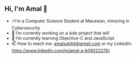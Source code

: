 ## Hi, I'm Amal 👋

<!--
**amalali44/amalali44** is a ✨ _special_ ✨ repository because its `README.md` (this file) appears on your GitHub profile.

Here are some ideas to get you started:
- ⚡I'm a Computer Science Student at Macewan, minoring in Cybersecurity<br/>
- 🔭 I’m currently working on a side project that will <br/>
- 🌱 I’m currently learning Objective-C and JavaScript<br/>
- 📫 How to reach me: amalsali44@gmail.com or my LinkedIn: https://www.linkedin.com/in/amal-a-b09222276/<br/>
-->
- ⚡I'm a Computer Science Student at Macewan, minoring in Cybersecurity<br/>
- 🔭 I’m currently working on a side project that will <br/>
- 🌱 I’m currently learning Objective-C and JavaScript<br/>
- 📫 How to reach me: amalsali44@gmail.com or my LinkedIn: https://www.linkedin.com/in/amal-a-b09222276/<br/>
